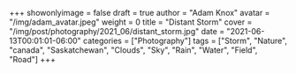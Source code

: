 +++
showonlyimage = false
draft = true
author = "Adam Knox"
avatar = "/img/adam_avatar.jpeg"
weight = 0
title = "Distant Storm"
cover = "/img/post/photography/2021_06/distant_storm.jpg"
date = "2021-06-13T00:01:01-06:00"
categories = ["Photography"]
tags = ["Storm", "Nature", "canada", "Saskatchewan", "Clouds", "Sky", "Rain", "Water", "Field", "Road"]
+++
<!--more-->
